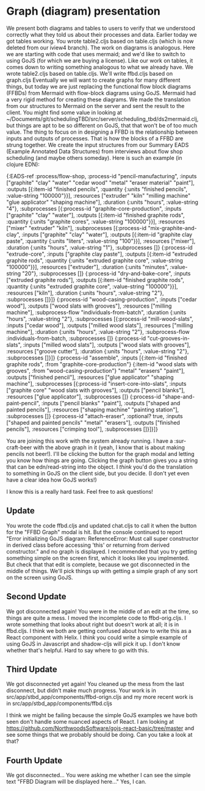 # Graph (diagram) presentation

We present both diagrams and tables to users to verify that we understood correctly what they told us about their processes and data.
Earlier today we got tables working.
You wrote table2.cljs based on table.cljs (which is now deleted from our iview4 branch).
The work on diagrams is analogous. Here we are starting with code that uses mermaid; and we'd like to switch to using GoJS (for which we are buying a license).
Like our work on tables, it comes down to writing something analogous to what we already have.
We wrote table2.cljs based on table.cljs. We'll write ffbd.cljs based on graph.cljs
Eventually we will want to create graphs for many different things, but today we are just replacing the functional flow block diagrams (FFBDs) from Mermaid with flow-block diagrams using GoJS.
Mermaid had a very rigid method for creating these diagrams. We made the translation from our structures to Mermaid on the server and sent the result to the client.
You might find some value in looking at ~/Documents/git/schedulingTBD/src/server/scheduling_tbd/ds2mermaid.clj, but things are apt to be so different on GoJS, that that won't be of too much value.
The thing to focus on in designing a FFBD is the relationship between inputs and outputs of processes. That is how the blocks of a FFBD are strung together.
We create the input structures from our Summary EADS (Example Annotated Data Structures) from interviews about flow shop scheduling (and maybe others someday).
Here is such an example (in clojure EDN):

{:EADS-ref :process/flow-shop,
   :process-id "pencil-manufacturing",
   :inputs ["graphite" "clay" "water" "cedar wood" "metal" "eraser material" "paint"],
   :outputs [{:item-id "finished pencils", :quantity {:units "finished pencils", :value-string "100000"}}],
   :resources ["extruder" "kiln" "milling machine" "glue applicator" "shaping machine"],
   :duration {:units "hours", :value-string "4"},
   :subprocesses
   [{:process-id "graphite-core-production",
     :inputs ["graphite" "clay" "water"],
     :outputs [{:item-id "finished graphite rods", :quantity {:units "graphite cores", :value-string "100000"}}],
     :resources ["mixer" "extruder" "kiln"],
     :subprocesses
     [{:process-id "mix-graphite-and-clay",
       :inputs ["graphite" "clay" "water"],
       :outputs [{:item-id "graphite clay paste", :quantity {:units "liters", :value-string "100"}}],
       :resources ["mixer"],
       :duration {:units "hours", :value-string "1"},
       :subprocesses []}
      {:process-id "extrude-core",
       :inputs ["graphite clay paste"],
       :outputs [{:item-id "extruded graphite rods", :quantity {:units "extruded graphite core", :value-string "100000"}}],
       :resources ["extruder"],
       :duration {:units "minutes", :value-string "20"},
       :subprocesses []}
      {:process-id "dry-and-bake-core",
       :inputs ["extruded graphite rods"],
       :outputs [{:item-id "finished graphite rods", :quantity {:units "extruded graphite core", :value-string "100000"}}],
       :resources ["kiln"],
       :duration {:units "hours", :value-string "2"},
       :subprocesses []}]}
    {:process-id "wood-casing-production",
     :inputs ["cedar wood"],
     :outputs ["wood slats with grooves"],
     :resources ["milling machine"],
     :subprocess-flow "individuals-from-batch",
     :duration {:units "hours", :value-string "2"},
     :subprocesses
     [{:process-id "mill-wood-slats",
       :inputs ["cedar wood"],
       :outputs ["milled wood slats"],
       :resources ["milling machine"],
       :duration {:units "hours", :value-string "2"},
       :subprocess-flow :individuals-from-batch,
       :subprocesses []}
      {:process-id "cut-grooves-in-slats",
       :inputs ["milled wood slats"],
       :outputs ["wood slats with grooves"],
       :resources ["groove cutter"],
       :duration {:units "hours", :value-string "2"},
       :subprocesses []}]}
    {:process-id "assemble",
     :inputs
     [{:item-id "finished graphite rods", :from "graphite-core-production"}
      {:item-id "wood slats with grooves", :from "wood-casing-production"}
      "metal"
      "erasers"
      "paint"],
     :outputs ["finished pencil"],
     :resources ["glue applicator" "shaping machine"],
     :subprocesses
     [{:process-id "insert-core-into-slats",
       :inputs ["graphite core" "wood slats with grooves"],
       :outputs ["pencil blanks"],
       :resources ["glue applicator"],
       :subprocesses []}
      {:process-id "shape-and-paint-pencil",
       :inputs ["pencil blanks" "paint"],
       :outputs ["shaped and painted pencils"],
       :resources ["shaping machine" "painting station"],
       :subprocesses []}
      {:process-id "attach-eraser",
       :optional? true,
       :inputs ["shaped and painted pencils" "metal" "erasers"],
       :outputs ["finished pencils"],
       :resources ["crimping tool"],
       :subprocesses []}]}]}


You are joining this work with the system already running. I have a :sur-craft-beer with the above graph in it (yeah, I know that is about making pencils not beer!).
I'll be clicking the button for the graph modal and letting you know how things are going.
Clicking the graph button gives you a string that can be edn/read-string into the object.
I *think* you'd do the translation to something in GoJS on the client side, but you decide.  (I don't yet even have a clear idea how GoJS works!)

I know this is a really hard task. Feel free to ask questions!

## Update

You wrote the code ffbd.cljs and updated chat.cljs to call it when the button for the "FFBD Graph" modal is hit.
But the console continued to report "Error initializing GoJS diagram: ReferenceError: Must call super constructor in derived class before accessing 'this' or returning from derived constructor." and no graph is displayed.
I recommended that you try getting something simple on the screen first, which it looks like you implmented.
But check that that edit is complete, because we got disconnected in the middle of things.
We'll pick things up with getting a simple graph of any sort on the screen using GoJS.

## Second Update

We got disconnected again! You were in the middle of an edit at the time, so things are quite a mess. I moved the incomplete code to ffbd-orig.cljs.
I wrote something that looks about right but doesn't work at all; it is in ffbd.cljs.
I think we both are getting confused about how to write this as a React component with Helix.
I *think* you could write a simple example of using GoJS in Javascript and shadow-cljs will pick it up.
I don't know whether that's helpful. Hard to say where to go with this.

## Third Update

We got disconnected yet again! You cleaned up the mess from the last disconnect, but didn't make much progress.
Your work is in src/app/stbd_app/components/ffbd-orign.cljs and my more recent work is in src/app/stbd_app/components/ffbd.cljs

I think we might be failing because the simple GoJS examples we have both seen don't handle some nuanced aspects of React.
I am looking at https://github.com/NorthwoodsSoftware/gojs-react-basic/tree/master and see some things that we probably should be doing.
Can you take a look at that?

## Fourth Update

We got disconnected...
You were asking me whether I can see the simple text "FFBD Diagram will be displayed here..." Yes, I can.
